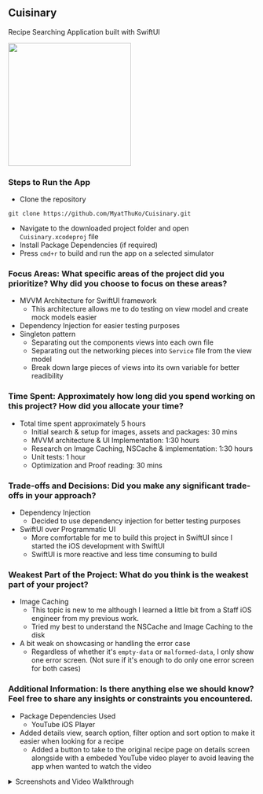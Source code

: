 ## Cuisinary
Recipe Searching Application built with SwiftUI

<img src="https://github.com/user-attachments/assets/c43acf33-3d41-4b1e-9942-0a0919896751" width="250" /> 

### Steps to Run the App
- Clone the repository
```
git clone https://github.com/MyatThuKo/Cuisinary.git
```
- Navigate to the downloaded project folder and open `Cuisinary.xcodeproj` file
- Install Package Dependencies (if required)
- Press `cmd+r` to build and run the app on a selected simulator

### Focus Areas: What specific areas of the project did you prioritize? Why did you choose to focus on these areas?
- MVVM Architecture for SwiftUI framework
  - This architecture allows me to do testing on view model and create mock models easier
- Dependency Injection for easier testing purposes
- Singleton pattern
  - Separating out the components views into each own file
  - Separating out the networking pieces into `Service` file from the view model
  - Break down large pieces of views into its own variable for better readibility

### Time Spent: Approximately how long did you spend working on this project? How did you allocate your time?
- Total time spent approximately 5 hours
  - Initial search & setup for images, assets and packages: 30 mins
  - MVVM architecture & UI Implementation: 1:30 hours
  - Research on Image Caching, NSCache & implementation: 1:30 hours
  - Unit tests: 1 hour
  - Optimization and Proof reading: 30 mins

### Trade-offs and Decisions: Did you make any significant trade-offs in your approach?
- Dependency Injection
  - Decided to use dependency injection for better testing purposes
- SwiftUI over Programmatic UI
  - More comfortable for me to build this project in SwiftUI since I started the iOS development with SwiftUI
  - SwiftUI is more reactive and less time consuming to build

### Weakest Part of the Project: What do you think is the weakest part of your project?
- Image Caching
  - This topic is new to me although I learned a little bit from a Staff iOS engineer from my previous work.
  - Tried my best to understand the NSCache and Image Caching to the disk
- A bit weak on showcasing or handling the error case
  - Regardless of whether it's `empty-data` or `malformed-data`, I only show one error screen. (Not sure if it's enough to do only one error screen for both cases)

### Additional Information: Is there anything else we should know? Feel free to share any insights or constraints you encountered.
- Package Dependencies Used
  - YouTube iOS Player
- Added details view, search option, filter option and sort option to make it easier when looking for a recipe
  - Added a button to take to the original recipe page on details screen alongside with a embeded YouTube video player to avoid leaving the app when wanted to watch the video
 
<details>
  <summary> Screenshots and Video Walkthrough </summary>
  
  - Success Networking

  | Light | Dark | 
  |:--:|:--:|
  | ![success-light](https://github.com/user-attachments/assets/cfc0c15e-bcf2-4e8f-9e80-93c4727af6a7) | ![success-dark](https://github.com/user-attachments/assets/d90d8755-5873-445e-9b16-6a78b17039cb) |

  - Details View

  | Light | Dark |
  |:--:|:--:|
  |![details-light](https://github.com/user-attachments/assets/0513b7e0-85dd-4117-b42c-a9769aabe597)|![details-dark](https://github.com/user-attachments/assets/87759eaf-81b4-4670-9791-d24ec0eda7cf)|

  - Error Case

  | Light | Dark |
  |:--:|:--:|
  |![error-dark](https://github.com/user-attachments/assets/8940603f-5d03-4dea-b412-442608dccc56)|![error-light](https://github.com/user-attachments/assets/76579c76-6bd2-4930-96f8-6bdcca6d73dd)|

  - Videos

  | Details (YouTube Video) | Error Case | Success Case |
  |:--:|:--:|:--:|
  | <video src="https://github.com/user-attachments/assets/06b01e29-0ccc-4c84-a316-e22a8e1fc5cb" width="250" /> | <video src="https://github.com/user-attachments/assets/e58c3626-0bb5-4223-be77-ea5f2b92e3fd" width="250" /> | <video src="https://github.com/user-attachments/assets/2369d079-e1b8-42b6-a753-c49c5df24da7" width="250" /> | 

</details>
